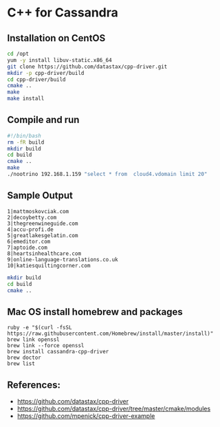 C++ for Cassandra
=================

## Installation on CentOS
```sh
cd /opt
yum -y install libuv-static.x86_64
git clone https://github.com/datastax/cpp-driver.git
mkdir -p cpp-driver/build
cd cpp-driver/build
cmake ..
make
make install
```


## Compile and run 
```sh
#!/bin/bash
rm -fR build
mkdir build
cd build
cmake ..
make
./nootrino 192.168.1.159 "select * from  cloud4.vdomain limit 20"
```

## Sample Output
```
1|mattmoskovciak.com
2|decoybetty.com
3|thegreenwineguide.com
4|accu-profi.de
5|greatlakesgelatin.com
6|emeditor.com
7|aptoide.com
8|heartsinhealthcare.com
9|online-language-translations.co.uk
10|katiesquiltingcorner.com
```


```sh
mkdir build
cd build
cmake ..
```

## Mac OS install homebrew and packages

```
ruby -e "$(curl -fsSL https://raw.githubusercontent.com/Homebrew/install/master/install)"
brew link openssl
brew link --force openssl
brew install cassandra-cpp-driver
brew doctor
brew list
```

## References:

* https://github.com/datastax/cpp-driver
* https://github.com/datastax/cpp-driver/tree/master/cmake/modules
* https://github.com/mpenick/cpp-driver-example
